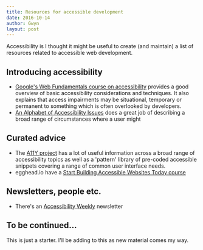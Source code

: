 ```yaml
---
title: Resources for accessible development
date: 2016-10-14
author: Gwyn
layout: post
---
```

Accessibility is I thought it might be useful to create (and maintain) a list of resources related to accessible web development.

## Introducing accessibility

  * [Google's Web Fundamentals course on accessibility](https://developers.google.com/web/fundamentals/accessibility/) provides a good overview of basic accessibility considerations and techniques. It also explains that access impairments may be situational, temporary or permanent to something which is often overlooked by developers.
  * [An Alphabet of Accessibility Issues](https://the-pastry-box-project.net/anne-gibson/2014-july-31) does a great job of describing a broad range of circumstances where a user might

## Curated advice

  * The [A11Y project](http://a11yproject.com/) has a lot of useful information across a broad range of accessibility topics as well as a 'pattern' library of pre-coded accessible snippets covering a range of common user interface needs.
  * egghead.io have a [Start Building Accessible Websites Today course](https://egghead.io/courses/start-building-accessible-web-applications-today)

## Newsletters, people etc.

  * There's an [Accessibility Weekly](http://a11yweekly.com/) newsletter

## To be continued&#8230;

This is just a starter. I'll be adding to this as new material comes my way.
